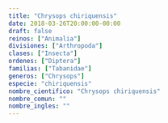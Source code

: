 ```yaml
---
title: "Chrysops chiriquensis"
date: 2018-03-26T20:00:00-00:00
draft: false
reinos: ["Animalia"]
divisiones: ["Arthropoda"]
clases: ["Insecta"]
ordenes: ["Diptera"]
familias: ["Tabanidae"]
generos: ["Chrysops"]
especie: "chiriquensis"
nombre_cientifico: "Chrysops chiriquensis"
nombre_comun: ""
nombre_ingles: ""
---
```


